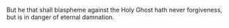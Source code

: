 But he that shall blaspheme against the Holy Ghost hath never forgiveness, but is in danger of eternal damnation.
